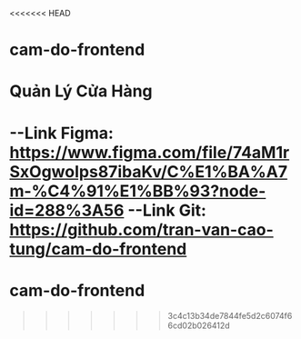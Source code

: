 <<<<<<< HEAD
# cam-do-frontend
  # Quản Lý Cửa Hàng
  --Link Figma: https://www.figma.com/file/74aM1rSxOgwoIps87ibaKv/C%E1%BA%A7m-%C4%91%E1%BB%93?node-id=288%3A56
  --Link Git: https://github.com/tran-van-cao-tung/cam-do-frontend
=======
# cam-do-frontend
>>>>>>> 3c4c13b34de7844fe5d2c6074f66cd02b026412d
